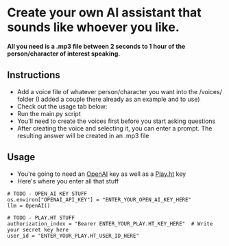 # Create your own AI assistant that sounds like whoever you like.

**All you need is a .mp3 file between 2 seconds to 1 hour of the person/character of interest speaking.**

## Instructions
- Add a voice file of whatever person/character you want into the /voices/ folder (I added a couple there already as an example and to use)
- Check out the usage tab below:
- Run the main.py script
- You'll need to create the voices first before you start asking questions
- After creating the voice and selecting it, you can enter a prompt. The resulting answer will be created in an .mp3 file

## Usage
- You're going to need an [OpenAI](https://platform.openai.com/account/api-keys) key as well as a [Play.ht](https://play.ht/app/api-access) key
- Here's where you enter all that stuff
```
# TODO - OPEN_AI KEY STUFF
os.environ["OPENAI_API_KEY"] = "ENTER_YOUR_OPEN_AI_KEY_HERE"
llm = OpenAI()

# TODO - PLAY.HT STUFF
authorization_index = "Bearer ENTER_YOUR_PLAY.HT_KEY_HERE"  # Write your secret key here
user_id = "ENTER_YOUR_PLAY.HT_USER_ID_HERE"
```
